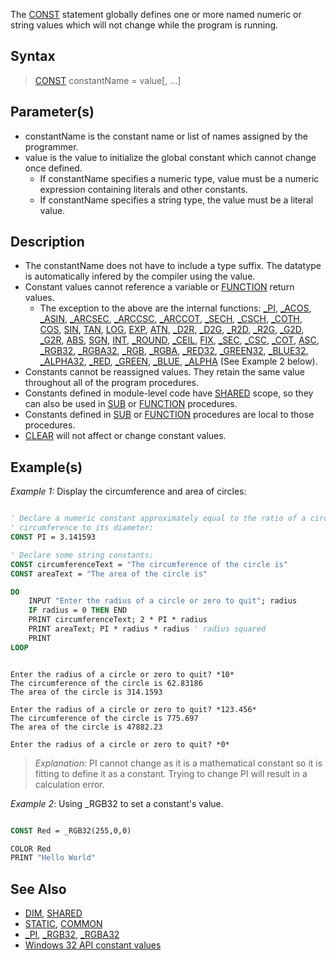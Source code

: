 The [CONST](CONST) statement globally defines one or more named numeric or string values which will not change while the program is running.

## Syntax

> [CONST](CONST) constantName = value[, ...]

## Parameter(s)

* constantName is the constant name or list of names assigned by the programmer.
* value is the value to initialize the global constant which cannot change once defined.
  * If constantName specifies a numeric type, value must be a numeric expression containing literals and other constants.
  * If constantName specifies a string type, the value must be a literal value.

## Description

* The constantName does not have to include a type suffix. The datatype is automatically infered by the compiler using the value.
* Constant values cannot reference a variable or [FUNCTION](FUNCTION) return values.
  * The exception to the above are the internal functions: [_PI](_PI), [_ACOS](_ACOS), [_ASIN](_ASIN), [_ARCSEC](_ARCSEC), [_ARCCSC](_ARCCSC), [_ARCCOT](_ARCCOT), [_SECH](_SECH), [_CSCH](_CSCH), [_COTH](_COTH), [COS](COS), [SIN](SIN), [TAN](TAN), [LOG](LOG), [EXP](EXP), [ATN](ATN), [_D2R](_D2R), [_D2G](_D2G), [_R2D](_R2D), [_R2G](_R2G), [_G2D](_G2D), [_G2R](_G2R), [ABS](ABS), [SGN](SGN), [INT](INT), [_ROUND](_ROUND), [_CEIL](_CEIL), [FIX](FIX), [_SEC](_SEC), [_CSC](_CSC), [_COT](_COT), [ASC](ASC), [_RGB32](_RGB32), [_RGBA32](_RGBA32), [_RGB](_RGB), [_RGBA](_RGBA), [_RED32](_RED32), [_GREEN32](_GREEN32), [_BLUE32](_BLUE32), [_ALPHA32](_ALPHA32), [_RED](_RED), [_GREEN](_GREEN), [_BLUE](_BLUE), [_ALPHA](_ALPHA) (See Example 2 below).
* Constants cannot be reassigned values. They retain the same value throughout all of the program procedures.
* Constants defined in module-level code have [SHARED](SHARED) scope, so they can also be used in [SUB](SUB) or [FUNCTION](FUNCTION) procedures.
* Constants defined in [SUB](SUB) or [FUNCTION](FUNCTION) procedures are local to those procedures.
* [CLEAR](CLEAR) will not affect or change constant values.

## Example(s)

*Example 1:* Display the circumference and area of circles:

```vb

' Declare a numeric constant approximately equal to the ratio of a circle's
' circumference to its diameter:
CONST PI = 3.141593

' Declare some string constants:
CONST circumferenceText = "The circumference of the circle is"
CONST areaText = "The area of the circle is"

DO
    INPUT "Enter the radius of a circle or zero to quit"; radius
    IF radius = 0 THEN END
    PRINT circumferenceText; 2 * PI * radius 
    PRINT areaText; PI * radius * radius ' radius squared
    PRINT
LOOP

```

```text

Enter the radius of a circle or zero to quit? *10*
The circumference of the circle is 62.83186
The area of the circle is 314.1593

Enter the radius of a circle or zero to quit? *123.456*
The circumference of the circle is 775.697
The area of the circle is 47882.23

Enter the radius of a circle or zero to quit? *0*

```

>  *Explanation:* PI cannot change as it is a mathematical constant so it is fitting to define it as a constant. Trying to change PI will result in a calculation error.

*Example 2*: Using _RGB32 to set a constant's value.

```vb

CONST Red = _RGB32(255,0,0)

COLOR Red
PRINT "Hello World"

```

## See Also

* [DIM](DIM), [SHARED](SHARED)
* [STATIC](STATIC), [COMMON](COMMON)
* [_PI](_PI), [_RGB32](_RGB32), [_RGBA32](_RGBA32)
* [Windows 32 API constant values](http://doc.pcsoft.fr/en-US/?6510001)
